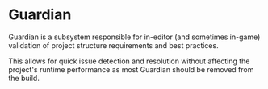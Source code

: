 ﻿# Guardian
Guardian is a subsystem responsible for in-editor (and 
sometimes in-game) validation of project structure 
requirements and best practices.

This allows for quick issue detection and resolution 
without affecting the project's runtime performance as 
most Guardian should be removed from the build.